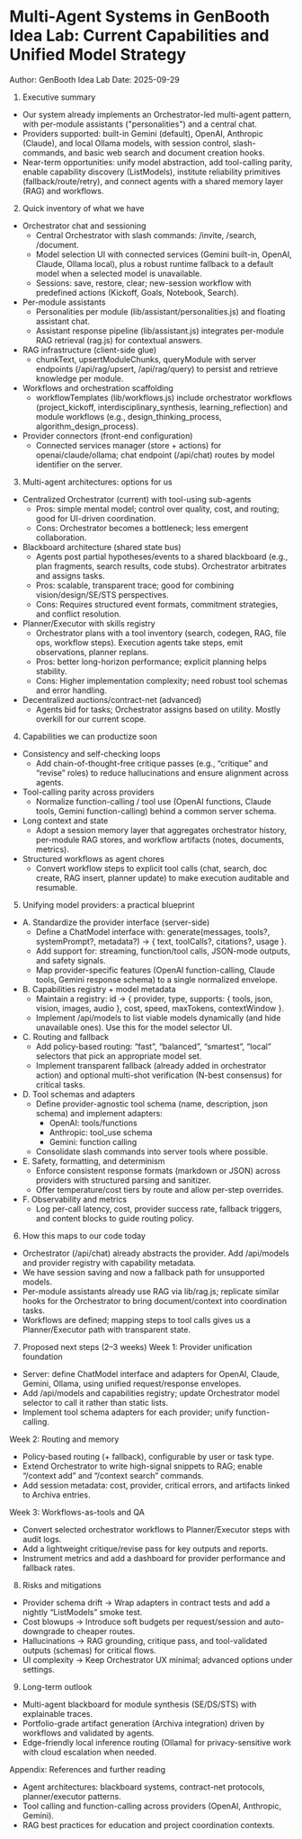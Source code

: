# Multi-Agent Systems in GenBooth Idea Lab: Current Capabilities and Unified Model Strategy

Author: GenBooth Idea Lab
Date: 2025-09-29

1) Executive summary
- Our system already implements an Orchestrator-led multi-agent pattern, with per-module assistants ("personalities") and a central chat.
- Providers supported: built-in Gemini (default), OpenAI, Anthropic (Claude), and local Ollama models, with session control, slash-commands, and basic web search and document creation hooks.
- Near-term opportunities: unify model abstraction, add tool-calling parity, enable capability discovery (ListModels), institute reliability primitives (fallback/route/retry), and connect agents with a shared memory layer (RAG) and workflows.

2) Quick inventory of what we have
- Orchestrator chat and sessioning
  - Central Orchestrator with slash commands: /invite, /search, /document.
  - Model selection UI with connected services (Gemini built-in, OpenAI, Claude, Ollama local), plus a robust runtime fallback to a default model when a selected model is unavailable.
  - Sessions: save, restore, clear; new-session workflow with predefined actions (Kickoff, Goals, Notebook, Search).
- Per-module assistants
  - Personalities per module (lib/assistant/personalities.js) and floating assistant chat.
  - Assistant response pipeline (lib/assistant.js) integrates per-module RAG retrieval (rag.js) for contextual answers.
- RAG infrastructure (client-side glue)
  - chunkText, upsertModuleChunks, queryModule with server endpoints (/api/rag/upsert, /api/rag/query) to persist and retrieve knowledge per module.
- Workflows and orchestration scaffolding
  - workflowTemplates (lib/workflows.js) include orchestrator workflows (project_kickoff, interdisciplinary_synthesis, learning_reflection) and module workflows (e.g., design_thinking_process, algorithm_design_process).
- Provider connectors (front-end configuration)
  - Connected services manager (store + actions) for openai/claude/ollama; chat endpoint (/api/chat) routes by model identifier on the server.

3) Multi-agent architectures: options for us
- Centralized Orchestrator (current) with tool-using sub-agents
  - Pros: simple mental model; control over quality, cost, and routing; good for UI-driven coordination.
  - Cons: Orchestrator becomes a bottleneck; less emergent collaboration.
- Blackboard architecture (shared state bus)
  - Agents post partial hypotheses/events to a shared blackboard (e.g., plan fragments, search results, code stubs). Orchestrator arbitrates and assigns tasks.
  - Pros: scalable, transparent trace; good for combining vision/design/SE/STS perspectives.
  - Cons: Requires structured event formats, commitment strategies, and conflict resolution.
- Planner/Executor with skills registry
  - Orchestrator plans with a tool inventory (search, codegen, RAG, file ops, workflow steps). Execution agents take steps, emit observations, planner replans.
  - Pros: better long-horizon performance; explicit planning helps stability.
  - Cons: Higher implementation complexity; need robust tool schemas and error handling.
- Decentralized auctions/contract-net (advanced)
  - Agents bid for tasks; Orchestrator assigns based on utility. Mostly overkill for our current scope.

4) Capabilities we can productize soon
- Consistency and self-checking loops
  - Add chain-of-thought-free critique passes (e.g., “critique” and “revise” roles) to reduce hallucinations and ensure alignment across agents.
- Tool-calling parity across providers
  - Normalize function-calling / tool use (OpenAI functions, Claude tools, Gemini function-calling) behind a common server schema.
- Long context and state
  - Adopt a session memory layer that aggregates orchestrator history, per-module RAG stores, and workflow artifacts (notes, documents, metrics).
- Structured workflows as agent chores
  - Convert workflow steps to explicit tool calls (chat, search, doc create, RAG insert, planner update) to make execution auditable and resumable.

5) Unifying model providers: a practical blueprint
- A. Standardize the provider interface (server-side)
  - Define a ChatModel interface with: generate(messages, tools?, systemPrompt?, metadata?) → { text, toolCalls?, citations?, usage }.
  - Add support for: streaming, function/tool calls, JSON-mode outputs, and safety signals.
  - Map provider-specific features (OpenAI function-calling, Claude tools, Gemini response schema) to a single normalized envelope.
- B. Capabilities registry + model metadata
  - Maintain a registry: id → { provider, type, supports: { tools, json, vision, images, audio }, cost, speed, maxTokens, contextWindow }.
  - Implement /api/models to list viable models dynamically (and hide unavailable ones). Use this for the model selector UI.
- C. Routing and fallback
  - Add policy-based routing: “fast”, “balanced”, “smartest”, “local” selectors that pick an appropriate model set.
  - Implement transparent fallback (already added in orchestrator action) and optional multi-shot verification (N-best consensus) for critical tasks.
- D. Tool schemas and adapters
  - Define provider-agnostic tool schema (name, description, json schema) and implement adapters:
    - OpenAI: tools/functions
    - Anthropic: tool_use schema
    - Gemini: function calling
  - Consolidate slash commands into server tools where possible.
- E. Safety, formatting, and determinism
  - Enforce consistent response formats (markdown or JSON) across providers with structured parsing and sanitizer.
  - Offer temperature/cost tiers by route and allow per-step overrides.
- F. Observability and metrics
  - Log per-call latency, cost, provider success rate, fallback triggers, and content blocks to guide routing policy.

6) How this maps to our code today
- Orchestrator (/api/chat) already abstracts the provider. Add /api/models and provider registry with capability metadata.
- We have session saving and now a fallback path for unsupported models.
- Per-module assistants already use RAG via lib/rag.js; replicate similar hooks for the Orchestrator to bring document/context into coordination tasks.
- Workflows are defined; mapping steps to tool calls gives us a Planner/Executor path with transparent state.

7) Proposed next steps (2–3 weeks)
Week 1: Provider unification foundation
- Server: define ChatModel interface and adapters for OpenAI, Claude, Gemini, Ollama, using unified request/response envelopes.
- Add /api/models and capabilities registry; update Orchestrator model selector to call it rather than static lists.
- Implement tool schema adapters for each provider; unify function-calling.

Week 2: Routing and memory
- Policy-based routing (+ fallback), configurable by user or task type.
- Extend Orchestrator to write high-signal snippets to RAG; enable “/context add” and “/context search” commands.
- Add session metadata: cost, provider, critical errors, and artifacts linked to Archiva entries.

Week 3: Workflows-as-tools and QA
- Convert selected orchestrator workflows to Planner/Executor steps with audit logs.
- Add a lightweight critique/revise pass for key outputs and reports.
- Instrument metrics and add a dashboard for provider performance and fallback rates.

8) Risks and mitigations
- Provider schema drift → Wrap adapters in contract tests and add a nightly “ListModels” smoke test.
- Cost blowups → Introduce soft budgets per request/session and auto-downgrade to cheaper routes.
- Hallucinations → RAG grounding, critique pass, and tool-validated outputs (schemas) for critical flows.
- UI complexity → Keep Orchestrator UX minimal; advanced options under settings.

9) Long-term outlook
- Multi-agent blackboard for module synthesis (SE/DS/STS) with explainable traces.
- Portfolio-grade artifact generation (Archiva integration) driven by workflows and validated by agents.
- Edge-friendly local inference routing (Ollama) for privacy-sensitive work with cloud escalation when needed.

Appendix: References and further reading
- Agent architectures: blackboard systems, contract-net protocols, planner/executor patterns.
- Tool calling and function-calling across providers (OpenAI, Anthropic, Gemini).
- RAG best practices for education and project coordination contexts.
